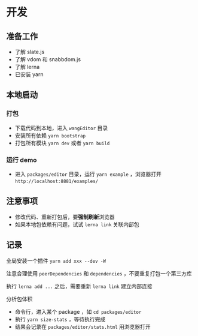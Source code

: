# 开发

## 准备工作

- 了解 slate.js
- 了解 vdom 和 snabbdom.js
- 了解 lerna
- 已安装 yarn

## 本地启动

### 打包

- 下载代码到本地，进入 `wangEditor` 目录
- 安装所有依赖 `yarn bootstrap`
- 打包所有模块 `yarn dev` 或者 `yarn build`

### 运行 demo

- 进入 `packages/editor` 目录，运行 `yarn example` ，浏览器打开 `http://localhost:8881/examples/`

## 注意事项

- 修改代码、重新打包后，要**强制刷新**浏览器
- 如果本地包依赖有问题，试试 `lerna link` 关联内部包

## 记录

全局安装一个插件 `yarn add xxx --dev -W`

注意合理使用 `peerDependencies` 和 `dependencies` ，不要重复打包一个第三方库

执行 `lerna add ...` 之后，需要重新 `lerna link` 建立内部连接

分析包体积
- 命令行，进入某个 package ，如 `cd packages/editor`
- 执行 `yarn size-stats` ，等待执行完成
- 结果会记录在 `packages/editor/stats.html` 用浏览器打开